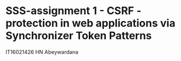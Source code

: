 # SSS-assignment 1 - CSRF - protection in  web applications via Synchronizer Token Patterns 
IT16021426
HN Abeywardana
